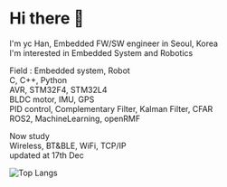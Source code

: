 # Hi there 👋
I'm yc Han, Embedded FW/SW engineer in Seoul, Korea\
I'm interested in Embedded System and Robotics


Field : Embedded system, Robot\
C, C++, Python\
AVR, STM32F4, STM32L4\
BLDC motor, IMU, GPS\
PID control, Complementary Filter, Kalman Filter, CFAR\
ROS2, MachineLearning, openRMF

Now study\
Wireless, BT&BLE, WiFi, TCP/IP\
updated at 17th Dec

![Top Langs](https://github-readme-stats.vercel.app/api/top-langs/?username=OProcessing)
